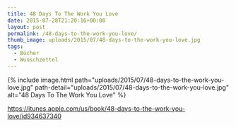 ```yaml
---
title: 48 Days To The Work You Love
date: 2015-07-28T21:20:16+00:00
layout: post
permalink: /48-days-to-the-work-you-love/
thumb_image: uploads/2015/07/48-days-to-the-work-you-love.jpg
tags:
  - Bücher
  - Wunschzettel
---
```

{% include image.html path="uploads/2015/07/48-days-to-the-work-you-love.jpg" path-detail="uploads/2015/07/48-days-to-the-work-you-love.jpg" alt="48 Days To The Work You Love" %}

https://itunes.apple.com/us/book/48-days-to-the-work-you-love/id934637340